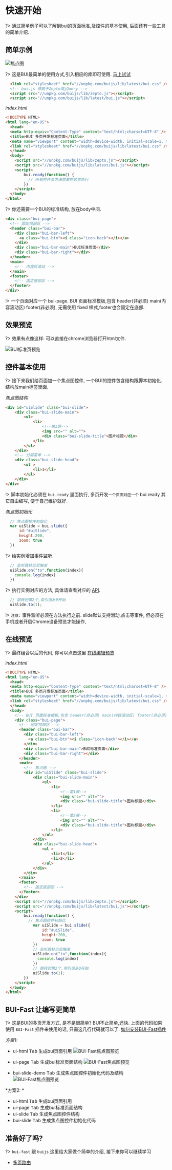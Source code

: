 # 快速开始

?> 通过简单例子可以了解到bui的页面标准,及控件的基本使用, 后面还有一些工具的简单介绍. 

## 简单示例

![焦点图](http://www.easybui.com/static/images/controls/bui-slide_low.gif)

?> 这是BUI最简单的使用方式,引入相应的库即可使用. <a class="jsbin-embed" href="http://jsbin.com/jukuvec/16/embed" target="_blank">马上试试</a>


```html
  <link rel="stylesheet" href="//unpkg.com/buijs/lib/latest/bui.css" />
  <!-- bui.js 依赖于Zepto或jQuery -->
  <script src="//unpkg.com/buijs/lib/zepto.js"></script>
  <script src="//unpkg.com/buijs/lib/latest/bui.js"></script>
```

*index.html*

```html
<!DOCTYPE HTML>
<html lang="en-US">
  <head>
  <meta http-equiv="Content-Type" content="text/html;charset=UTF-8" />
  <title>BUI 多页开发标准页面</title>
  <meta name="viewport" content="width=device-width, initial-scale=1, maximum-scale=1, minimum-scale=1, user-scalable=no">
  <link rel="stylesheet" href="//unpkg.com/buijs/lib/latest/bui.css" />
  </head>
  <body>
    <script src="//unpkg.com/buijs/lib/zepto.js"></script>
    <script src="//unpkg.com/buijs/lib/latest/bui.js"></script>
    <script>
        bui.ready(function() {
          // 所有控件及方法需要在这里执行
        })
    </script>
  </body>
</html>
```

?> 你还需要一个BUI的标准结构, 放在body中间. 

```html
<div class="bui-page">
  <!-- 固定顶部区 -->
  <header class="bui-bar">
    <div class="bui-bar-left">
      <a class="bui-btn"><i class="icon-back"></i></a>
    </div>
    <div class="bui-bar-main">BUI标准页面</div>
    <div class="bui-bar-right"></div>
  </header>
  <main>
    <!-- 内容区滚动 -->
  </main>
  <footer>
    <!-- 固定底部区 -->
  </footer>
</div>
```

!> 一个页面对应一个 bui-page. BUI 页面标准模板,包含 header(非必须) main(内容滚动区) footer(非必须), 无需使用 fixed 样式,footer也会固定在底部. 

## 效果预览
?> 效果有点像这样: 可以直接在chrome浏览器打开html文件.

![BUI标准页预览](https://raw.githubusercontent.com/imouou/BUI-Template/master/preview.png)

## 控件基本使用

?> 接下来我们给页面加一个焦点图控件, 一个BUI的控件包含结构跟脚本初始化. 结构放main标签里面.

*焦点图结构*

```html
<div id="uiSlide" class="bui-slide">
    <div class="bui-slide-main">
        <ul>
            <li>
                <!--第1屏-->
                <img src="" alt="">
                <div class="bui-slide-title">图片标题</div>
            </li>
        </ul>
    </div>
    <!-- 分屏菜单 -->
    <div class="bui-slide-head">
        <ul >
            <li>1</li>
        </ul>
    </div>
</div>
```

!> 脚本初始化必须在 `bui.ready` 里面执行, 多页开发`一个页面对应一个` bui.ready 其它自由编写, 便于自己维护就好.

*焦点图初始化*

```js
  // 焦点图控件初始化
  var uiSlide = bui.slide({
      id:"#uiSlide",
      height:200,
      zoom: true
  })
```
?> 给实例增加事件监听. 

```js
  // 监听跳转以后触发
  uiSlide.on("to",function(index){
    console.log(index)
  })

```
?> 执行实例对应的方法, 具体请查看对应的 [API](http://www.easybui.com/demo/api/index.html).  

```js
  // 跳转到第2个,索引值从0开始
  uiSlide.to(1);

```

!> `注意:` 事件监听必须在方法执行之前. slide默认支持滑动,点击等事件, 但必须在手机或者开启Chrome设备预览才能操作,

## 在线预览

?> 最终组合以后的代码, 你可以点击这里 <a class="jsbin-embed" href="http://jsbin.com/jukuvec/16/embed" target="_blank">在线编辑预览</a>

*index.html*

```html
<!DOCTYPE HTML>
<html lang="en-US">
  <head>
  <meta http-equiv="Content-Type" content="text/html;charset=UTF-8" />
  <title>BUI 多页开发标准页面</title>
  <meta name="viewport" content="width=device-width, initial-scale=1, maximum-scale=1, minimum-scale=1, user-scalable=no">
  <link rel="stylesheet" href="//unpkg.com/buijs/lib/latest/bui.css" />
  </head>
  <body>
    <!-- BUI 页面标准模板,包含 header(非必须) main(内容滚动区) footer(非必须) -->
    <div class="bui-page">
      <!-- 固定顶部区 -->
      <header class="bui-bar">
        <div class="bui-bar-left">
          <a class="bui-btn"><i class="icon-back"></i></a>
        </div>
        <div class="bui-bar-main">BUI标准页面</div>
        <div class="bui-bar-right"></div>
      </header>
      <main>
        <!-- 焦点图 -->
        <div id="uiSlide" class="bui-slide">
            <div class="bui-slide-main">
                <ul>
                    <li>
                        <!--第1屏-->
                        <img src="" alt="">
                        <div class="bui-slide-title">图片标题</div>
                    </li>
                    <li>
                        <!--第2屏-->
                        <img src="" alt="">
                        <div class="bui-slide-title">图片标题</div>
                    </li>
                </ul>
            </div>
            <div class="bui-slide-head">
                <ul >
                    <li>1</li>
                    <li>2</li>
                </ul>
            </div>
        </div>
      </main>
      <footer>
        <!-- 固定底部区 -->
      </footer>
    </div>
    <script src="//unpkg.com/buijs/lib/zepto.js"></script>
    <script src="//unpkg.com/buijs/lib/latest/bui.js"></script>
    <script>
        bui.ready(function() {
          // 焦点图控件初始化
            var uiSlide = bui.slide({
                id:"#uiSlide",
                height:200,
                zoom: true
            })
            // 监听跳转以后触发
            uiSlide.on("to",function(index){
              console.log(index)
            })
            // 跳转到第2个,索引值从0开始
            uiSlide.to(1);
        })
    </script>
  </body>
</html>
```


## BUI-Fast 让编写更简单

?> 这是BUI的多页开发方式, 是不是很简单? BUI不止简单,还快. 上面的代码如果使用 `BUI-Fast` 插件来使用的话, 只需这几行代码就可以了. [如何安装BUI-Fast插件](tools/buifast)

*方案1:*
- ui-html <kbd>Tab</kbd>    生成bui页面引用
![BUI-Fast焦点图预览](http://www.easybui.com/docs/images/ui-html.gif)

- ui-page <kbd>Tab</kbd>    生成bui标准页面结构
![BUI-Fast焦点图预览](http://www.easybui.com/docs/images/ui-page.gif)

- bui-slide-demo <kbd>Tab</kbd>  生成焦点图控件初始化代码及结构
![BUI-Fast焦点图预览](http://www.easybui.com/docs/images/bui-slide-demo.gif)

*方案2: *
- ui-html <kbd>Tab</kbd>    生成bui页面引用
- ui-page <kbd>Tab</kbd>    生成bui标准页面结构
- ui-slide <kbd>Tab</kbd>   生成焦点图控件结构
- bui-slide <kbd>Tab</kbd>  生成焦点图控件初始化代码


## 准备好了吗?

?> `bui-fast` 跟 `buijs` 这里给大家做个简单的介绍, 接下来你可以继续学习

- [多页路由](chapter1/multipage)


